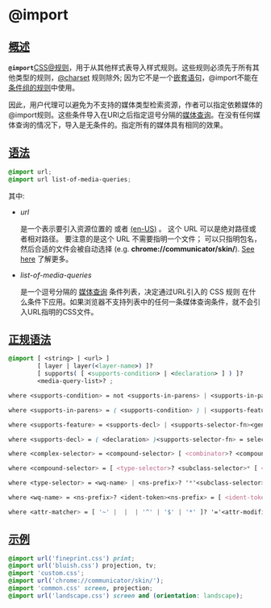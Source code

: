 # @import

## [概述](https://developer.mozilla.org/zh-CN/docs/Web/CSS/@import#概述)

**`@import`**[CSS](https://developer.mozilla.org/en-US/docs/Web/CSS)[@规则](https://developer.mozilla.org/en-US/docs/Web/CSS/At-rule)，用于从其他样式表导入样式规则。这些规则必须先于所有其他类型的规则，[@charset](https://developer.mozilla.org/zh-CN/docs/Web/CSS/@charset) 规则除外; 因为它不是一个[嵌套语句](https://developer.mozilla.org/zh-CN/docs/Web/CSS/Syntax#nested_statements)，@import不能在[条件组的规则](https://developer.mozilla.org/zh-CN/docs/Web/CSS/At-rule#conditional_group_rules)中使用。

因此，用户代理可以避免为不支持的媒体类型检索资源，作者可以指定依赖媒体的@import规则。这些条件导入在URI之后指定逗号分隔的[媒体查询](https://developer.mozilla.org/en-US/docs/Web/CSS/Media_Queries/Using_media_queries)。在没有任何媒体查询的情况下，导入是无条件的。指定所有的媒体具有相同的效果。

## [语法](https://developer.mozilla.org/zh-CN/docs/Web/CSS/@import#语法)

```css
@import url;
@import url list-of-media-queries;
```

其中:

- _url_

  是一个表示要引入资源位置的 [](https://developer.mozilla.org/zh-CN/docs/Web/CSS/string) 或者 [(en-US)](<https://developer.mozilla.org/en-US/docs/Web/CSS/url()>) 。 这个 URL 可以是绝对路径或者相对路径。 要注意的是这个 URL 不需要指明一个文件； 可以只指明包名，然后合适的文件会被自动选择 (e.g. **chrome://communicator/skin/**). [See here](https://developer.mozilla.org/en-US/docs/Mozilla/Tech/XUL/Tutorial/The_Chrome_URL) 了解更多。

- _list-of-media-queries_

  是一个逗号分隔的 [媒体查询](https://developer.mozilla.org/en-US/docs/Web/CSS/Media_Queries/Using_media_queries) 条件列表，决定通过URL引入的 CSS 规则 在什么条件下应用。如果浏览器不支持列表中的任何一条媒体查询条件，就不会引入URL指明的CSS文件。

## [正规语法](https://developer.mozilla.org/zh-CN/docs/Web/CSS/@import#正规语法)

```css
@import [ <string> | <url> ]
        [ layer | layer(<layer-name>) ]?
        [ supports( [ <supports-condition> | <declaration> ] ) ]?
        <media-query-list>? ;

where <supports-condition> = not <supports-in-parens> | <supports-in-parens> [ and <supports-in-parens> ]* | <supports-in-parens> [ or <supports-in-parens> ]*<media-query-list> = <media-query>#

where <supports-in-parens> = ( <supports-condition> ) | <supports-feature> | <general-enclosed><media-query> = <media-condition> | [ not | only ]? <media-type> [ and <media-condition-without-or> ]?

where <supports-feature> = <supports-decl> | <supports-selector-fn><general-enclosed> = [ <function-token> <any-value> ) ] | ( <ident> (en-US) <any-value> )<media-condition> = <media-not> | <media-and> | <media-or> | <media-in-parens><media-type> = <ident> (en-US)<media-condition-without-or> = <media-not> | <media-and> | <media-in-parens>

where <supports-decl> = ( <declaration> )<supports-selector-fn> = selector( <complex-selector> )<media-not> = not <media-in-parens><media-and> = <media-in-parens> [ and <media-in-parens> ]+<media-or> = <media-in-parens> [ or <media-in-parens> ]+<media-in-parens> = ( <media-condition> ) | <media-feature> | <general-enclosed>

where <complex-selector> = <compound-selector> [ <combinator>? <compound-selector> ]*<media-feature> = ( [ <mf-plain> | <mf-boolean> | <mf-range> ] )

where <compound-selector> = [ <type-selector>? <subclass-selector>* [ <pseudo-element-selector> <pseudo-class-selector>* ]* ]!<combinator> = '>' | '+' | '~' | [ '||' ]<mf-plain> = <mf-name> : <mf-value><mf-boolean> = <mf-name><mf-range> = <mf-name> [ '<' | '>' ]? '='? <mf-value> | <mf-value> [ '<' | '>' ]? '='? <mf-name> | <mf-value> '<' '='? <mf-name> '<' '='? <mf-value> | <mf-value> '>' '='? <mf-name> '>' '='? <mf-value>

where <type-selector> = <wq-name> | <ns-prefix>? '*'<subclass-selector> = <id-selector> | <class-selector> | <attribute-selector> | <pseudo-class-selector><pseudo-element-selector> = ':' <pseudo-class-selector><pseudo-class-selector> = ':' <ident-token> | ':' <function-token> <any-value> ')'<mf-name> = <ident> (en-US)<mf-value> = <number> | <dimension> | <ident> (en-US) | <ratio>

where <wq-name> = <ns-prefix>? <ident-token><ns-prefix> = [ <ident-token> | '*' ]?  | <id-selector> = <hash-token><class-selector> = '.' <ident-token><attribute-selector> = '[' <wq-name> ']' | '[' <wq-name> <attr-matcher> [ <string-token> | <ident-token> ] <attr-modifier>? ']'

where <attr-matcher> = [ '~' |  |  | '^' | '$' | '*' ]? '='<attr-modifier> = i | s
```

## [示例](https://developer.mozilla.org/zh-CN/docs/Web/CSS/@import#示例)

```css
@import url('fineprint.css') print;
@import url('bluish.css') projection, tv;
@import 'custom.css';
@import url('chrome://communicator/skin/');
@import 'common.css' screen, projection;
@import url('landscape.css') screen and (orientation: landscape);
```
